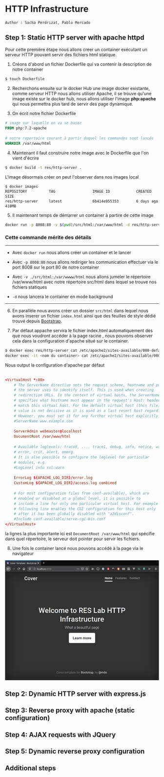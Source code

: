 # HTTP Infrastructure

```
Author : Sacha Perdrizat, Pablo Mercado
```

## Step 1: Static HTTP server with apache httpd

Pour cette première étape nous allons creer un container exécutant un serveur HTTP pouvant servir des fichiers html
statique.

1. Créons d'abord un fichier Dockerfile qui va contenir la description de notre container 

```bash
$ touch Dockerfile
```

2. Recherchons ensuite sur le docker Hub une image docker existante, comme serveur HTTP nous allons utiliser Apache, il se trouve qu'une image existe sur le docker hub, nous allons utiliser l'image **php:apache** qui nous permettra plus tard de servir des page dynamique.

[](https://hub.docker.com/_/php/)

3. On écrit notre fichier Dockerfile

```Dockerfile
# image sur laquelle on va se baser
FROM php:7.2-apache

# notre repertoire courant à partir duquel les commandes sont lancés
WORKDIR /var/www/html

```

4. Maintenant il faut construire notre image avec le Dockerfile que l'on vient d'écrire

```bash
$ docker build -t res/http-server .

```

L'image désormais créer on peut l'observer dans nos images local

```
$ docker images
REPOSITORY          TAG                 IMAGE ID            CREATED             SIZE
res/http-server     latest              6b414e955353        6 days ago          410MB
```

5. Il maintenant temps de démarrer un container à partire de cette image

```bash
docker run -p 8008:80 -v $(pwd)/src/html:/var/www/html -d res/http-server
```

###  Cette commande mérite des détails

---

- Avec ``docker run`` nous allons créer un container et le lancer

- Avec ``-p 8008:80`` nous allons rediriger les communication effectuer via le port 8008 sur le port 80 de notre container

- Avec ``-v ./src/html:/var/wwww/html`` nous allons jumeler le répertoire /var/www/html avec notre répertoire src/html dans lequel se trouve nos fichiers statiques

- ``-d`` nous lancera le container en mode background

---

6. En parallèle nous avons créer un dossier ``src/html`` dans lequel nous avons inserer un fichier ``index.html`` ainsi que des feuilles de style dédié trouvé depuis [Bootstrap](https://getbootstrap.com/docs/4.4/examples/cover/). 

7. Par défaut appache servira le fichier index.html automatiquement dès que nous voudront accéder à la page racine , nous pouvons observer cela dans la configuration d'apache situé sur le container.

```bash
$ docker exec res/http-server cat /etc/apache2/sites-available/000-default.conf
docker exec -it <nom du container> cat /etc/apache2/sites-available/000-default.conf
```

Nous output la configuration d'apache par défaut


```conf

<VirtualHost *:80>
	# The ServerName directive sets the request scheme, hostname and port that
	# the server uses to identify itself. This is used when creating
	# redirection URLs. In the context of virtual hosts, the ServerName
	# specifies what hostname must appear in the request's Host: header to
	# match this virtual host. For the default virtual host (this file) this
	# value is not decisive as it is used as a last resort host regardless.
	# However, you must set it for any further virtual host explicitly.
	#ServerName www.example.com

	ServerAdmin webmaster@localhost
	DocumentRoot /var/www/html

	# Available loglevels: trace8, ..., trace1, debug, info, notice, warn,
	# error, crit, alert, emerg.
	# It is also possible to configure the loglevel for particular
	# modules, e.g.
	#LogLevel info ssl:warn

	ErrorLog ${APACHE_LOG_DIR}/error.log
	CustomLog ${APACHE_LOG_DIR}/access.log combined

	# For most configuration files from conf-available/, which are
	# enabled or disabled at a global level, it is possible to
	# include a line for only one particular virtual host. For example the
	# following line enables the CGI configuration for this host only
	# after it has been globally disabled with "a2disconf".
	#Include conf-available/serve-cgi-bin.conf
</VirtualHost>

```

la lignes la plus importante ici est ``DocumentRoot /var/www/html`` qui spécifie dans quel répertoire, le serveur doit pointer pour servir les fichiers.

8. Une fois le container lancé nous pouvons accédé à la page via le navigateur

<img src="./image/browser.png" style="zoom:60%;" />


## Step 2: Dynamic HTTP server with express.js

## Step 3: Reverse proxy with apache (static configuration)

## Step 4: AJAX requests with JQuery

## Step 5: Dynamic reverse proxy configuration

## Additional steps